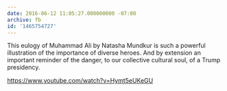 ```yaml
---
date: 2016-06-12 11:05:27.000000000 -07:00
archive: fb
id: '1465754727'
---
```


This eulogy of Muhammad Ali by Natasha Mundkur is such a powerful illustration of the importance of diverse heroes. And by extension an important reminder of the danger, to our collective cultural soul, of a Trump presidency. 

https://www.youtube.com/watch?v=Hymt5eUKeGU
